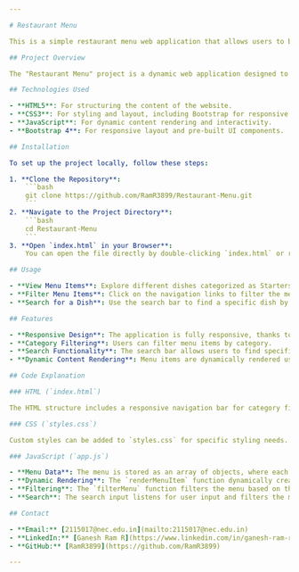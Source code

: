 ```yaml
---

# Restaurant Menu

This is a simple restaurant menu web application that allows users to browse and filter menu items by categories such as Starters, Mains, Desserts, and Beverages. Users can also search for specific dishes using the search functionality.

## Project Overview

The "Restaurant Menu" project is a dynamic web application designed to showcase a restaurant's menu. The application provides an intuitive interface for users to explore menu items, filter them by category, and search for specific dishes.

## Technologies Used

- **HTML5**: For structuring the content of the website.
- **CSS3**: For styling and layout, including Bootstrap for responsive design.
- **JavaScript**: For dynamic content rendering and interactivity.
- **Bootstrap 4**: For responsive layout and pre-built UI components.

## Installation

To set up the project locally, follow these steps:

1. **Clone the Repository**:
    ```bash
    git clone https://github.com/RamR3899/Restaurant-Menu.git
    ```
2. **Navigate to the Project Directory**:
    ```bash
    cd Restaurant-Menu
    ```
3. **Open `index.html` in your Browser**:
    You can open the file directly by double-clicking `index.html` or running it through a local server if needed.

## Usage

- **View Menu Items**: Explore different dishes categorized as Starters, Mains, Desserts, and Beverages.
- **Filter Menu Items**: Click on the navigation links to filter the menu items by category.
- **Search for a Dish**: Use the search bar to find a specific dish by name.

## Features

- **Responsive Design**: The application is fully responsive, thanks to Bootstrap, and works on different devices and screen sizes.
- **Category Filtering**: Users can filter menu items by category.
- **Search Functionality**: The search bar allows users to find specific dishes quickly.
- **Dynamic Content Rendering**: Menu items are dynamically rendered using JavaScript.

## Code Explanation

### HTML (`index.html`)

The HTML structure includes a responsive navigation bar for category filtering, a search bar, and a container for displaying menu items.

### CSS (`styles.css`)

Custom styles can be added to `styles.css` for specific styling needs.

### JavaScript (`app.js`)

- **Menu Data**: The menu is stored as an array of objects, where each object represents a dish with properties like `id`, `title`, `category`, `price`, `description`, and `img`.
- **Dynamic Rendering**: The `renderMenuItem` function dynamically creates HTML for each menu item.
- **Filtering**: The `filterMenu` function filters the menu based on the selected category and renders the filtered items.
- **Search**: The search input listens for user input and filters the menu items based on the search term.

## Contact

- **Email:** [2115017@nec.edu.in](mailto:2115017@nec.edu.in)
- **LinkedIn:** [Ganesh Ram R](https://www.linkedin.com/in/ganesh-ram-r-0a2756229/)
- **GitHub:** [RamR3899](https://github.com/RamR3899)

---
```

